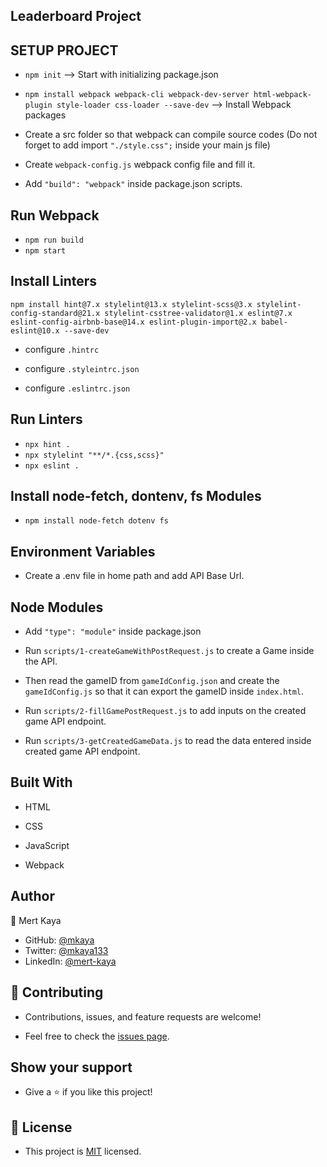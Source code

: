## Leaderboard Project

## SETUP PROJECT

- `npm init` --> Start with initializing package.json

- `npm install webpack webpack-cli webpack-dev-server html-webpack-plugin style-loader css-loader --save-dev` --> Install Webpack packages

- Create a src folder so that webpack can compile source codes (Do not forget to add import `"./style.css";` inside your main js file)

- Create `webpack-config.js` webpack config file and fill it.

- Add `"build": "webpack"` inside package.json scripts.

## Run Webpack

- `npm run build`
- `npm start`

## Install Linters

`npm install hint@7.x stylelint@13.x stylelint-scss@3.x stylelint-config-standard@21.x stylelint-csstree-validator@1.x eslint@7.x eslint-config-airbnb-base@14.x eslint-plugin-import@2.x babel-eslint@10.x --save-dev`

- configure `.hintrc`

- configure `.styleintrc.json`

- configure `.eslintrc.json`

## Run Linters

- `npx hint .`
- `npx stylelint "**/*.{css,scss}"`
- `npx eslint .`

## Install node-fetch, dontenv, fs Modules

- `npm install node-fetch dotenv fs`

## Environment Variables

- Create a .env file in home path and add API Base Url.

## Node Modules

- Add `"type": "module"` inside package.json

- Run `scripts/1-createGameWithPostRequest.js` to create a Game inside the API.

- Then read the gameID from `gameIdConfig.json` and create the `gameIdConfig.js` so that it can export the gameID inside `index.html`.

- Run `scripts/2-fillGamePostRequest.js` to add inputs on the created game API endpoint.

- Run `scripts/3-getCreatedGameData.js` to read the data entered inside created game API endpoint.

## Built With

- HTML

- CSS

- JavaScript

- Webpack

## Author

👤 Mert Kaya

- GitHub: [@mkaya](https://github.com/mkaya13)
- Twitter: [@mkaya133](https://twitter.com/mkaya133)
- LinkedIn: [@mert-kaya](https://www.linkedin.com/in/mert-kaya-0732b717b/)

## 🤝 Contributing

- Contributions, issues, and feature requests are welcome!

- Feel free to check the [issues page](https://github.com/V-Blaze/Awesome_Books/issues).

## Show your support

- Give a ⭐️ if you like this project!

## 📝 License

- This project is [MIT](./LICENSE) licensed.
